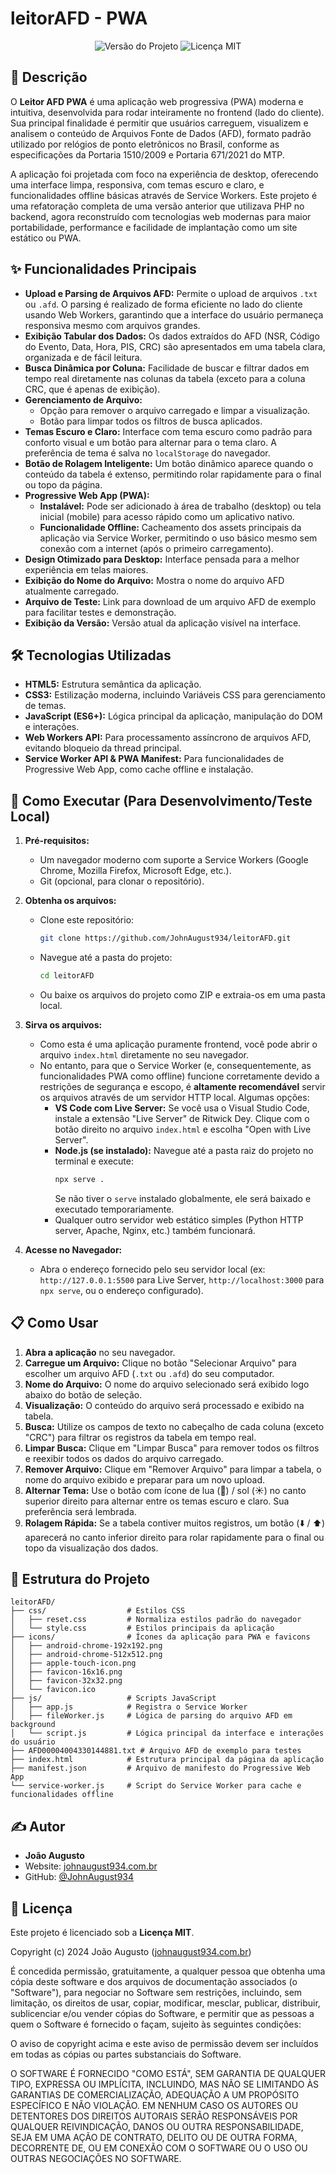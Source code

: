 #  leitorAFD - PWA

<p align="center">
  <img src="https://img.shields.io/badge/version-2.2.6-blue?style=for-the-badge" alt="Versão do Projeto">
  <img src="https://img.shields.io/badge/license-MIT-green?style=for-the-badge" alt="Licença MIT">
</p>

## 📖 Descrição

O **Leitor AFD PWA** é uma aplicação web progressiva (PWA) moderna e intuitiva, desenvolvida para rodar inteiramente no frontend (lado do cliente). Sua principal finalidade é permitir que usuários carreguem, visualizem e analisem o conteúdo de Arquivos Fonte de Dados (AFD), formato padrão utilizado por relógios de ponto eletrônicos no Brasil, conforme as especificações da Portaria 1510/2009 e Portaria 671/2021 do MTP.

A aplicação foi projetada com foco na experiência de desktop, oferecendo uma interface limpa, responsiva, com temas escuro e claro, e funcionalidades offline básicas através de Service Workers. Este projeto é uma refatoração completa de uma versão anterior que utilizava PHP no backend, agora reconstruído com tecnologias web modernas para maior portabilidade, performance e facilidade de implantação como um site estático ou PWA.

## ✨ Funcionalidades Principais

* **Upload e Parsing de Arquivos AFD:** Permite o upload de arquivos `.txt` ou `.afd`. O parsing é realizado de forma eficiente no lado do cliente usando Web Workers, garantindo que a interface do usuário permaneça responsiva mesmo com arquivos grandes.
* **Exibição Tabular dos Dados:** Os dados extraídos do AFD (NSR, Código do Evento, Data, Hora, PIS, CRC) são apresentados em uma tabela clara, organizada e de fácil leitura.
* **Busca Dinâmica por Coluna:** Facilidade de buscar e filtrar dados em tempo real diretamente nas colunas da tabela (exceto para a coluna CRC, que é apenas de exibição).
* **Gerenciamento de Arquivo:**
    * Opção para remover o arquivo carregado e limpar a visualização.
    * Botão para limpar todos os filtros de busca aplicados.
* **Temas Escuro e Claro:** Interface com tema escuro como padrão para conforto visual e um botão para alternar para o tema claro. A preferência de tema é salva no `localStorage` do navegador.
* **Botão de Rolagem Inteligente:** Um botão dinâmico aparece quando o conteúdo da tabela é extenso, permitindo rolar rapidamente para o final ou topo da página.
* **Progressive Web App (PWA):**
    * **Instalável:** Pode ser adicionado à área de trabalho (desktop) ou tela inicial (mobile) para acesso rápido como um aplicativo nativo.
    * **Funcionalidade Offline:** Cacheamento dos assets principais da aplicação via Service Worker, permitindo o uso básico mesmo sem conexão com a internet (após o primeiro carregamento).
* **Design Otimizado para Desktop:** Interface pensada para a melhor experiência em telas maiores.
* **Exibição do Nome do Arquivo:** Mostra o nome do arquivo AFD atualmente carregado.
* **Arquivo de Teste:** Link para download de um arquivo AFD de exemplo para facilitar testes e demonstração.
* **Exibição da Versão:** Versão atual da aplicação visível na interface.

## 🛠️ Tecnologias Utilizadas

* **HTML5:** Estrutura semântica da aplicação.
* **CSS3:** Estilização moderna, incluindo Variáveis CSS para gerenciamento de temas.
* **JavaScript (ES6+):** Lógica principal da aplicação, manipulação do DOM e interações.
* **Web Workers API:** Para processamento assíncrono de arquivos AFD, evitando bloqueio da thread principal.
* **Service Worker API & PWA Manifest:** Para funcionalidades de Progressive Web App, como cache offline e instalação.

## 🚀 Como Executar (Para Desenvolvimento/Teste Local)

1.  **Pré-requisitos:**
    * Um navegador moderno com suporte a Service Workers (Google Chrome, Mozilla Firefox, Microsoft Edge, etc.).
    * Git (opcional, para clonar o repositório).

2.  **Obtenha os arquivos:**
    * Clone este repositório:
        ```bash
        git clone https://github.com/JohnAugust934/leitorAFD.git
        ```
    * Navegue até a pasta do projeto:
        ```bash
        cd leitorAFD
        ```
    * Ou baixe os arquivos do projeto como ZIP e extraia-os em uma pasta local.

3.  **Sirva os arquivos:**
    * Como esta é uma aplicação puramente frontend, você pode abrir o arquivo `index.html` diretamente no seu navegador.
    * No entanto, para que o Service Worker (e, consequentemente, as funcionalidades PWA como offline) funcione corretamente devido a restrições de segurança e escopo, é **altamente recomendável** servir os arquivos através de um servidor HTTP local. Algumas opções:
        * **VS Code com Live Server:** Se você usa o Visual Studio Code, instale a extensão "Live Server" de Ritwick Dey. Clique com o botão direito no arquivo `index.html` e escolha "Open with Live Server".
        * **Node.js (se instalado):** Navegue até a pasta raiz do projeto no terminal e execute:
            ```bash
            npx serve .
            ```
            Se não tiver o `serve` instalado globalmente, ele será baixado e executado temporariamente.
        * Qualquer outro servidor web estático simples (Python HTTP server, Apache, Nginx, etc.) também funcionará.

4.  **Acesse no Navegador:**
    * Abra o endereço fornecido pelo seu servidor local (ex: `http://127.0.0.1:5500` para Live Server, `http://localhost:3000` para `npx serve`, ou o endereço configurado).

## 📋 Como Usar

1.  **Abra a aplicação** no seu navegador.
2.  **Carregue um Arquivo:** Clique no botão "Selecionar Arquivo" para escolher um arquivo AFD (`.txt` ou `.afd`) do seu computador.
3.  **Nome do Arquivo:** O nome do arquivo selecionado será exibido logo abaixo do botão de seleção.
4.  **Visualização:** O conteúdo do arquivo será processado e exibido na tabela.
5.  **Busca:** Utilize os campos de texto no cabeçalho de cada coluna (exceto "CRC") para filtrar os registros da tabela em tempo real.
6.  **Limpar Busca:** Clique em "Limpar Busca" para remover todos os filtros e reexibir todos os dados do arquivo carregado.
7.  **Remover Arquivo:** Clique em "Remover Arquivo" para limpar a tabela, o nome do arquivo exibido e preparar para um novo upload.
8.  **Alternar Tema:** Use o botão com ícone de lua (🌙) / sol (☀️) no canto superior direito para alternar entre os temas escuro e claro. Sua preferência será lembrada.
9.  **Rolagem Rápida:** Se a tabela contiver muitos registros, um botão (⬇️ / ⬆️) aparecerá no canto inferior direito para rolar rapidamente para o final ou topo da visualização dos dados.

## 📂 Estrutura do Projeto

```
leitorAFD/
├── css/                  # Estilos CSS
│   ├── reset.css         # Normaliza estilos padrão do navegador
│   └── style.css         # Estilos principais da aplicação
├── icons/                # Ícones da aplicação para PWA e favicons
│   ├── android-chrome-192x192.png
│   ├── android-chrome-512x512.png
│   ├── apple-touch-icon.png
│   ├── favicon-16x16.png
│   ├── favicon-32x32.png
│   └── favicon.ico
├── js/                   # Scripts JavaScript
│   ├── app.js            # Registra o Service Worker
│   ├── fileWorker.js     # Lógica de parsing do arquivo AFD em background
│   └── script.js         # Lógica principal da interface e interações do usuário
├── AFD00004004330144881.txt # Arquivo AFD de exemplo para testes
├── index.html            # Estrutura principal da página da aplicação
├── manifest.json         # Arquivo de manifesto do Progressive Web App
└── service-worker.js     # Script do Service Worker para cache e funcionalidades offline
```

## ✍️ Autor

* **João Augusto**
* Website: [johnaugust934.com.br](http://johnaugust934.com.br)
* GitHub: [@JohnAugust934](https://github.com/JohnAugust934)

## 📜 Licença

Este projeto é licenciado sob a **Licença MIT**.

Copyright (c) 2024 João Augusto ([johnaugust934.com.br](http://johnaugust934.com.br))

É concedida permissão, gratuitamente, a qualquer pessoa que obtenha uma cópia
deste software e dos arquivos de documentação associados (o "Software"), para negociar
no Software sem restrições, incluindo, sem limitação, os direitos
de usar, copiar, modificar, mesclar, publicar, distribuir, sublicenciar e/ou vender
cópias do Software, e permitir que as pessoas a quem o Software é
fornecido o façam, sujeito às seguintes condições:

O aviso de copyright acima e este aviso de permissão devem ser incluídos em todas as
cópias ou partes substanciais do Software.

O SOFTWARE É FORNECIDO "COMO ESTÁ", SEM GARANTIA DE QUALQUER TIPO, EXPRESSA OU
IMPLÍCITA, INCLUINDO, MAS NÃO SE LIMITANDO ÀS GARANTIAS DE COMERCIALIZAÇÃO,
ADEQUAÇÃO A UM PROPÓSITO ESPECÍFICO E NÃO VIOLAÇÃO. EM NENHUM CASO OS
AUTORES OU DETENTORES DOS DIREITOS AUTORAIS SERÃO RESPONSÁVEIS POR QUALQUER REIVINDICAÇÃO, DANOS OU OUTRA
RESPONSABILIDADE, SEJA EM UMA AÇÃO DE CONTRATO, DELITO OU DE OUTRA FORMA, DECORRENTE DE,
OU EM CONEXÃO COM O SOFTWARE OU O USO OU OUTRAS NEGOCIAÇÕES NO
SOFTWARE.
